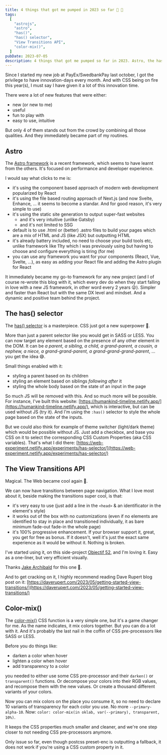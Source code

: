 ```yaml
---
title: 4 things that got me pumped in 2023 so far 🤩 🎁
tags:
  [
    "astrojs",
    "astro",
    "has()",
    "has() selector",
    "View Transitions API",
    "color-mix()",
  ]
pubDate: 2023-07-05
description: 4 things that got me pumped so far in 2023. Astro, the has() selector, the View Transitions API and the color-mix() CSS function
---
```


Since I started my new job at PayEx/SwedbankPay last october, I got the privilege to have innovation-days every month.
And with CSS being on fire this year(s), I must say I have given it a lot of this innovation time.

There were a lot of new features that were either:

<div class='bulleted-list'>

- new (or new to me)
- useful
- fun to play with
- easy to use, intuitive

</div>

But only 4 of them stands out from the crowd by combining all those qualities. And they immediately became part of my routines.

## Astro

The [Astro framework](https://astro.build/) is a recent framework, which seems to have learnt from the others.
It's focused on performance and developer experience.

I would say what clicks to me is:

<div class='bulleted-list'>

- it's using the component based approach of modern web development popularized by React
- it's using the file based routing approach of Next.js (and now Svelte, Enhance, ... it seems to become a standar. And for good reason, it's very simple to use)
- it's using the static site generation to output super-fast websites
  - and it's very intuitive (unlike Gatsby)
  - and it's not limited to SSG
- default is to use .html or (better) .astro files to build your pages which are a mix of HTML and JS (like JSX) but outputting HTML
- it's already battery included, no need to choose your build tools etc, unlike framework like 11ty which I was previously using but having to choose and configure everything is tiring (for me)
- you can use any framework you want for your components (React, Vue, Svelte, ...), as easy as adding your React file and adding the Astro plugin for React

</div>

It immediately became my go-to framework for any new project (and I of course re-wrote this blog with it, which every dev do when they start falling in love with a new JS framework, in other word every 2 years 😜).
Simpler and faster than React but with the same DX level and mindset. And a dynamic and positive team behind the project.

## The has() selector

The [has() selector](https://developer.mozilla.org/en-US/docs/Web/CSS/:has) is a masterpiece. CSS just got a new superpower 🦸.

More than just a parent selector like you would get in SASS or LESS.
You can now target any element based on the presence of any other element in the DOM.
It can be _a parent, a sibling, a child, a grand-parent, a cousin, a nephew, a niece, a grand-grand-parent, a grand-grand-grand-parent_, ... you get the idea 😅.

Small things enabled with it:

<div class='bulleted-list'>

- styling a parent based on its children
- styling an element based on siblings _following after_ it
- styling the whole body based on the state of an input in the page

</div>

So much JS will be removed with this. And so much more will be possible.
For instance, I've built this website: [https://humankind-timeline.netlify.app/](https://humankind-timeline.netlify.app/), which is interactive, but can be used without JS (try it). And I'm using the `:has()` selector to style the whole page based on the state of the inputs.

But we could also think for example of theme switcher (light/dark theme) which would be possible without JS. Just add a checkbox, and base you CSS on it to select the corresponding CSS Custom Properties (aka CSS variables). That's what I did there: [https://web-experiment.netlify.app/experiments/has-selector/](https://web-experiment.netlify.app/experiments/has-selector/)

<baseline-status featureId="has"></baseline-status>

## The View Transitions API

Magical. The Web became cool again 🤩.

We can now have transitions between page navigation.
What I love most about it, beside making the transitions super cool, is that:

<div class='bulleted-list'>

- it's very easy to use (just add a line in the `<head>` & an identificator in the element's style)
- it works out of the box with no customizations (even if no elements are identified to stay in place and transitioned individually, it as bare minimum fade-out fade-in the whole page)
- it's 100% progressive enhancement. If your browser support it, great, you get for free as bonus. If it doesn't, well it's just the exact same experience as it would be without it. Nothing is broken.

I've started using it, on this side-project [Objectif 52](https://objectif-52.netlify.app/), and I'm loving it. Easy as a one-liner, but very efficient visually.

Thanks [Jake Archibald](https://jakearchibald.com/) for this one 🙏.

And to get cracking on it, I highly recommend reading Dave Rupert blog post on it: [https://daverupert.com/2023/05/getting-started-view-transitions/](https://daverupert.com/2023/05/getting-started-view-transitions/)

</div>

<baseline-status featureId="cross-document-view-transitions"></baseline-status>

## Color-mix()

The [color-mix()](https://developer.mozilla.org/en-US/docs/Web/CSS/color_value/color-mix) CSS function is a very simple one, but it's a game changer for me.
As the name indicates, it mix colors together. But you can do a lot with it. And it's probably the last nail in the coffin of CSS pre-processors like SASS or LESS.

Before you do things like:

<div class='bulleted-list'>

- darken a color when hover
- lighten a color when hover
- add transparency to a color

</div>

you needed to either use some CSS pre-processor and their `darken()` or `transparent()` functions.
Or decompose your colors into their RGB values, and recompose them with the new values.
Or create a thousand different variants of your colors.

Now you can mix colors on the place you consume it, so no need to declare 10 variants of transparency for each color you use. No more `--primary-alpha-10`. Now: `color: color-mix(in oklab, var(--primary), transparent, 10%)`.

It keeps the CSS properties much smaller and cleaner, and we're one step closer to not needing CSS pre-processors anymore.

Only issue so far, even though postcss preset-enc is outputting a fallback, it does not work if you're using a CSS custom property in it.

<baseline-status featureId="color-mix"></baseline-status>
